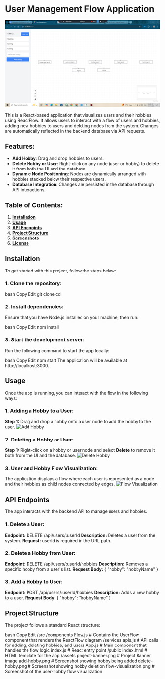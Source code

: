 
<h1><b>User Management Flow Application</b></h1>
<img src="FrontEnd/assets/userManagement.jpg" alt="Project Banner" /> <!-- Replace with your own banner screenshot -->

This is a React-based application that visualizes users and their hobbies using ReactFlow. It allows users to interact with a flow of users and hobbies, adding new hobbies to users and deleting nodes from the system. Changes are automatically reflected in the backend database via API requests.

<h2><b>Features:</b></h2>
<ul> <li><b>Add Hobby</b>: Drag and drop hobbies to users.</li> <li><b>Delete Hobby or User</b>: Right-click on any node (user or hobby) to delete it from both the UI and the database.</li> <li><b>Dynamic Node Positioning</b>: Nodes are dynamically arranged with hobbies stacked below their respective users.</li> <li><b>Database Integration</b>: Changes are persisted in the database through API interactions.</li> </ul>
<h2><b>Table of Contents:</b></h2>
<ol> <li><a href="#installation"><b>Installation</b></a></li> <li><a href="#usage"><b>Usage</b></a></li> <li><a href="#api-endpoints"><b>API Endpoints</b></a></li> <li><a href="#project-structure"><b>Project Structure</b></a></li> <li><a href="#screenshots"><b>Screenshots</b></a></li> <li><a href="#license"><b>License</b></a></li> </ol>
<h2><b>Installation</b></h2>
To get started with this project, follow the steps below:

<h3><b>1. Clone the repository:</b></h3>
bash
Copy
Edit
git clone <repository-url>
cd <repository-directory>
<h3><b>2. Install dependencies:</b></h3>
Ensure that you have Node.js installed on your machine, then run:

bash
Copy
Edit
npm install
<h3><b>3. Start the development server:</b></h3>
Run the following command to start the app locally:

bash
Copy
Edit
npm start
The application will be available at http://localhost:3000.

<h2><b>Usage</b></h2>
Once the app is running, you can interact with the flow in the following ways:

<h3><b>1. Adding a Hobby to a User:</b></h3>
<b>Step 1:</b> Drag and drop a hobby onto a user node to add the hobby to the user.
<img src="./assets/add-hobby.png" alt="Add Hobby" /> <!-- Replace with your screenshot showing hobby being added -->

<h3><b>2. Deleting a Hobby or User:</b></h3>
<b>Step 1:</b> Right-click on a hobby or user node and select <b>Delete</b> to remove it both from the UI and the database.
<img src="./assets/delete-hobby.png" alt="Delete Hobby" /> <!-- Replace with your screenshot showing hobby deletion -->

<h3><b>3. User and Hobby Flow Visualization:</b></h3>
The application displays a flow where each user is represented as a node and their hobbies as child nodes connected by edges.
<img src="./assets/flow-visualization.png" alt="Flow Visualization" /> <!-- Replace with your screenshot showing the user-hobby flow -->

<h2><b>API Endpoints</b></h2>
The app interacts with the backend API to manage users and hobbies.

<h3><b>1. Delete a User:</b></h3>
<b>Endpoint:</b> DELETE /api/users/:userId
<b>Description:</b> Deletes a user from the system.
<b>Request:</b>
userId is required in the URL path.
<h3><b>2. Delete a Hobby from User:</b></h3>
<b>Endpoint:</b> DELETE /api/users/:userId/hobbies
<b>Description:</b> Removes a specific hobby from a user's list.
<b>Request Body:</b>
{ "hobby": "hobbyName" }
<h3><b>3. Add a Hobby to User:</b></h3>
<b>Endpoint:</b> POST /api/users/:userId/hobbies
<b>Description:</b> Adds a new hobby to a user.
<b>Request Body:</b>
{ "hobby": "hobbyName" }
<h2><b>Project Structure</b></h2>
The project follows a standard React structure:

bash
Copy
Edit
/src
  /components
    Flow.js            # Contains the UserFlow component that renders the ReactFlow diagram
  /services
    apis.js            # API calls for adding, deleting hobbies, and users
  App.js               # Main component that handles the flow logic
  index.js             # React entry point
/public
  index.html           # HTML template for the app
  /assets
    project-banner.png # Project Banner image
    add-hobby.png      # Screenshot showing hobby being added
    delete-hobby.png   # Screenshot showing hobby deletion
    flow-visualization.png # Screenshot of the user-hobby flow visualization
